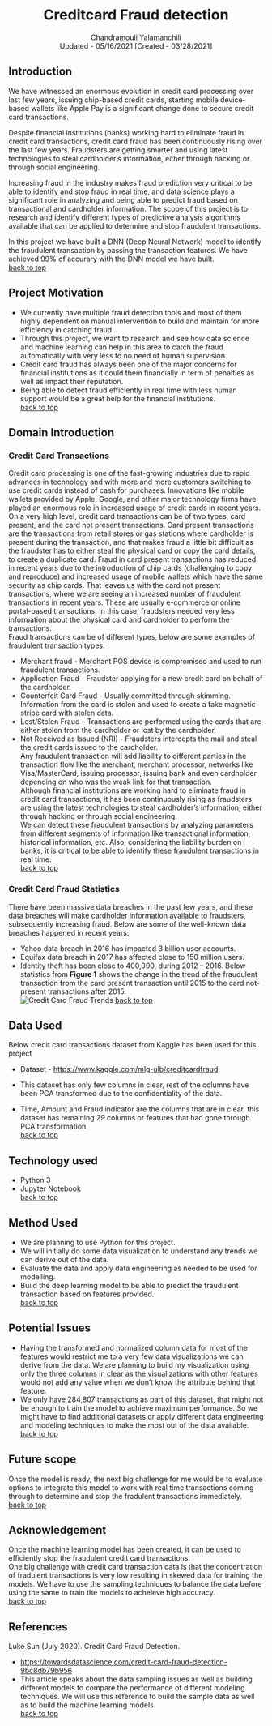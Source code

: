 <!--
![Credit Card Fraud Detection](../images/credit-card.jpeg)
-->
# <a name="top"> </a>
<h1 align="center">Creditcard Fraud detection</h1>
<p align="center">
  Chandramouli Yalamanchili  
  <br/>Updated - 05/16/2021 [Created - 03/28/2021]
</p>
  
## Introduction
  We have witnessed an enormous evolution in credit card processing over last few years, issuing chip-based credit cards, starting mobile device-based wallets like Apple Pay is a significant change done to secure credit card transactions.

  Despite financial institutions (banks) working hard to eliminate fraud in credit card transactions, credit card fraud has been continuously rising over the last few years. Fraudsters are getting smarter and using latest technologies to steal cardholder’s information, either through hacking or through social engineering.

  Increasing fraud in the industry makes fraud prediction very critical to be able to identify and stop fraud in real time, and data science plays a significant role in analyzing and being able to predict fraud based on transactional and cardholder information. The scope of this project is to research and identify different types of predictive analysis algorithms available that can be applied to determine and stop fraudulent transactions.

  In this project we have built a DNN (Deep Neural Network) model to identify the fraudulent transaction by passing the transaction features. We have achieved 99% of accurary with the DNN model we have built.  
[back to top](#top)

## Project Motivation
- We currently have multiple fraud detection tools and most of them highly dependent on manual intervention to build and maintain for more efficiency in catching fraud.
- Through this project, we want to research and see how data science and machine learning can help in this area to catch the fraud automatically with very less to no need of human supervision.
- Credit card fraud has always been one of the major concerns for financial institutions as it could
them financially in term of penalties as well as impact their reputation.
- Being able to detect fraud efficiently in real time with less human support would be a great help
for the financial institutions.  
[back to top](#top)

## Domain Introduction
### Credit Card Transactions
  Credit card processing is one of the fast-growing industries due to rapid advances in technology
and with more and more customers switching to use credit cards instead of cash for purchases.
Innovations like mobile wallets provided by Apple, Google, and other major technology firms have
played an enormous role in increased usage of credit cards in recent years.  
  On a very high level, credit card transactions can be of two types, card present, and the card not
present transactions. Card present transactions are the transactions from retail stores or gas stations where
cardholder is present during the transaction, and that makes fraud a little bit difficult as the fraudster has
to either steal the physical card or copy the card details, to create a duplicate card. Fraud in card present
transactions has reduced in recent years due to the introduction of chip cards (challenging to copy and
reproduce) and increased usage of mobile wallets which have the same security as chip cards. That leaves
us with the card not present transactions, where we are seeing an increased number of fraudulent
transactions in recent years. These are usually e-commerce or online portal-based transactions. In this
case, fraudsters needed very less information about the physical card and cardholder to perform the
transactions.  
Fraud transactions can be of different types, below are some examples of fraudulent transaction types:
- Merchant fraud - Merchant POS device is compromised and used to run fraudulent transactions.
- Application Fraud - Fraudster applying for a new credit card on behalf of the cardholder.
- Counterfeit Card Fraud - Usually committed through skimming. Information from the card is stolen
and used to create a fake magnetic stripe card with stolen data.
- Lost/Stolen Fraud – Transactions are performed using the cards that are either stolen from the
cardholder or lost by the cardholder.
- Not Received as Issued (NRI) - Fraudsters intercepts the mail and steal the credit cards issued to the
cardholder.  
  Any fraudulent transaction will add liability to different parties in the transaction flow like the
merchant, merchant processor, networks like Visa/MasterCard, issuing processor, issuing bank and even
cardholder depending on who was the weak link for that transaction.  
  Although financial institutions are working hard to eliminate fraud in credit card transactions, it has
been continuously rising as fraudsters are using the latest technologies to steal cardholder’s information,
either through hacking or through social engineering.  
  We can detect these fraudulent transactions by analyzing parameters from different segments of
information like transactional information, historical information, etc. Also, considering the liability
burden on banks, it is critical to be able to identify these fraudulent transactions in real time.  
[back to top](#top)

### Credit Card Fraud Statistics
  There have been massive data breaches in the past few years, and these data breaches will make
cardholder information available to fraudsters, subsequently increasing fraud. Below are some of the
well-known data breaches happened in recent years:
- Yahoo data breach in 2016 has impacted 3 billion user accounts.
- Equifax data breach in 2017 has affected close to 150 million users.
- Identity theft has been close to 400,000, during 2012 – 2016.
Below statistics from **Figure 1** shows the change in the trend of the fraudulent transaction from the
card present transaction until 2015 to the card not-present transactions after 2015.  
![Credit Card Fraud Trends](/images/Fraud-Trends.png)
[back to top](#top)

## Data Used
Below credit card transactions dataset from Kaggle has been used for this project
- Dataset - https://www.kaggle.com/mlg-ulb/creditcardfraud

- This dataset has only few columns in clear, rest of the columns have been PCA transformed due to the confidentiality of the data.
- Time, Amount and Fraud indicator are the columns that are in clear, this dataset has remaining 29 columns or features that had gone through PCA transformation.  
[back to top](#top)

## Technology used
- Python 3
- Jupyter Notebook  
[back to top](#top)

## Method Used
- We are planning to use Python for this project.
- We will initially do some data visualization to understand any trends we can derive out of the data.
- Evaluate the data and apply data engineering as needed to be used for modelling.
- Build the deep learning model to be able to predict the fraudulent transaction based on features
provided.  
[back to top](#top)

## Potential Issues
- Having the transformed and normalized column data for most of the features would restrict me to a very few data visualizations we can derive from the data. We are planning to build my visualization using only the three columns in clear as the visualizations with other features would not add any value when we don’t know the attribute behind that feature.
- We only have 284,807 transactions as part of this dataset, that might not be enough to train the model to achieve maximum performance. So we might have to find additional datasets or apply different data engineering and modeling techniques to make the most out of the data available.  
[back to top](#top)

## Future scope
Once the model is ready, the next big challenge for me would be to evaluate options to integrate this model to work with real time transactions coming through to determine and stop the fradulent transactions immediately.  
[back to top](#top)

## Acknowledgement
  Once the machine learning model has been created, it can be used to efficiently stop the fraudulent credit card transactions.  
  One big challenge with credit card transaction data is that the concentration of fradulent transactions is very low resulting in skewed data for training the models. We have to use the sampling techniques to balance the data before using the same to train the models to acheieve high accuracy.  
[back to top](#top)

## References
Luke Sun (July 2020). Credit Card Fraud Detection.
- https://towardsdatascience.com/credit-card-fraud-detection-9bc8db79b956
- This article speaks about the data sampling issues as well as building different models to
compare the performance of different modeling techniques. We will use this reference to
build the sample data as well as to build the machine learning models.  
[back to top](#top)

